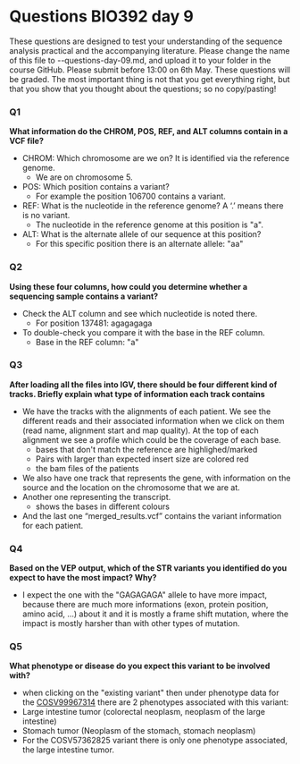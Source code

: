 
# Questions BIO392 day 9
These questions are designed to test your understanding of the sequence analysis practical and the accompanying literature. Please change the name of this file to <First letter>-<Last name>-questions-day-09.md, and upload it to your folder in the course GitHub. Please submit before 13:00 on 6th May.
These questions will be graded. The most important thing is not that you get everything right, but that you show that you thought about the questions; so no copy/pasting!

### Q1
**What information do the CHROM, POS, REF, and ALT columns contain in a VCF file?**
* CHROM: Which chromosome are we on? It is identified via the reference genome.
  * We are on chromosome 5.
* POS: Which position contains a variant?
  * For example the position 106700 contains a variant. 
* REF: What is the nucleotide in the reference genome? A ‘.’ means there is no variant.
  * The nucleotide in the reference genome at this position is "a". 
* ALT: What is the alternate allele of our sequence at this position?
  * For this specific position there is an alternate allele: "aa" 

### Q2
**Using these four columns, how could you determine whether a sequencing sample contains a variant?**
* Check the ALT column and see which nucleotide is noted there.
  *  For position 137481: agagagaga
* To double-check you compare it with the base in the REF column.
  * Base in the REF column: "a" 

### Q3
**After loading all the files into IGV, there should be four different kind of tracks. Briefly explain what type of information each track contains**
* We have the tracks with the alignments of each patient. We see the different reads and their associated information when we click on them (read name, alignment start and map quality). At the top of each alignment we see a profile which could be the coverage of each base.
  * bases that don't match the reference are highlighed/marked
  * Pairs with larger than expected insert size are colored red
  * the bam files of the patients 
* We also have one track that represents the gene, with information on the source and the location on the chromosome that we are at. 
* Another one representing the transcript.
  * shows the bases in different colours 
* And the last one “merged_results.vcf” contains the variant information for each patient.  

### Q4
**Based on the VEP output, which of the STR variants you identified do you expect to have the most impact? Why?**
* I expect the one with the "GAGAGAGA" allele to have more impact, because there are much more informations (exon, protein position, amino acid, ...) about it and it is mostly a frame shift mutation, where the impact is mostly harsher than with other types of mutation.


### Q5
**What phenotype or disease do you expect this variant to be involved with?**
* when clicking on the "existing variant" then under phenotype data for the [COSV99967314](https://www.ensembl.org/Homo_sapiens/Variation/Phenotype?db=core;r=5:112839480-112840479;source=COSMIC;tl=lfb9h8SvpTtuX45r-11001354;v=COSV99967314;vdb=variation;vf=1186386468) there are 2 phenotypes associated with this variant:
 * Large intestine tumor (colorectal neoplasm, neoplasm of the large intestine)
 * Stomach tumor (Neoplasm of the stomach, stomach neoplasm)
* For the COSV57362825 variant there is only one phenotype associated, the large intestine tumor. 
